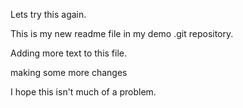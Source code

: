 Lets try this again.

This is my new readme file in my demo .git repository.

Adding more text to this file.

making some more changes

I hope this isn't much of a problem.